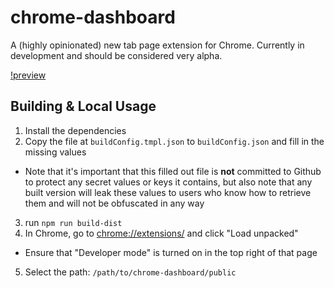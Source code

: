 chrome-dashboard
================

A (highly opinionated) new tab page extension for Chrome. Currently in development and should be considered very alpha.

[!preview](https://user-images.githubusercontent.com/5419372/62814937-94e1b400-bad9-11e9-9e5a-a0baf541d314.png)

## Building & Local Usage
1. Install the dependencies
2. Copy the file at `buildConfig.tmpl.json` to `buildConfig.json` and fill in the missing values
  - Note that it's important that this filled out file is **not** committed to Github to protect any secret values or keys it contains, but also note that any built version will leak these values to users who know how to retrieve them and will not be obfuscated in any way
3. run `npm run build-dist`
4. In Chrome, go to [chrome://extensions/](chrome://extensions/) and click "Load unpacked"
  - Ensure that "Developer mode" is turned on in the top right of that page
5. Select the path: `/path/to/chrome-dashboard/public`
